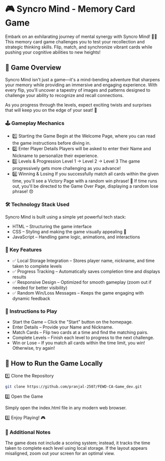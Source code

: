 # 🎮 Syncro Mind - Memory Card Game

Embark on an exhilarating journey of mental synergy with Syncro Mind! 🧠✨ This memory card game challenges you to test your recollection and strategic thinking skills. Flip, match, and synchronize vibrant cards while pushing your cognitive abilities to new heights!

## 🚀 Game Overview

Syncro Mind isn't just a game—it's a mind-bending adventure that sharpens your memory while providing an immersive and engaging experience. With every flip, you'll uncover a tapestry of images and patterns designed to challenge your ability to recognize and recall connections.

As you progress through the levels, expect exciting twists and surprises that will keep you on the edge of your seat! 🎲

### 🕹️ Gameplay Mechanics

 - 1️⃣ Starting the Game
Begin at the Welcome Page, where you can read the game instructions before diving in.
-  2️⃣ Enter Player Details
Players will be asked to enter their Name and Nickname to personalize their experience.
-  3️⃣ Levels & Progression
Level 1 → Level 2 → Level 3
The game progressively gets more challenging as you advance!
-  4️⃣ Winning & Losing
If you successfully match all cards within the given time, you'll see a Victory Page with a random win phrase! 🎉
If time runs out, you'll be directed to the Game Over Page, displaying a random lose phrase! 😞


### 🛠️ Technology Stack Used
Syncro Mind is built using a simple yet powerful tech stack:

- HTML – Structuring the game interface
- CSS – Styling and making the game visually appealing 🎨
- JavaScript – Handling game logic, animations, and interactions

### 📌 Key Features

- ✅ Local Storage Integration – Stores player name, nickname, and time taken to complete levels
- ✅ Progress Tracking – Automatically saves completion time and displays results
- ✅ Responsive Design – Optimized for smooth gameplay (zoom out if needed for better visibility)
- ✅ Random Win/Loss Messages – Keeps the game engaging with dynamic feedback


### 📖 Instructions to Play
- Start the Game – Click the "Start" button on the homepage.
- Enter Details – Provide your Name and Nickname.
- Match Cards – Flip two cards at a time and find the matching pairs.
- Complete Levels – Finish each level to progress to the next challenge.
- Win or Lose – If you match all cards within the time limit, you win! Otherwise, try again!

## 🔧 How to Run the Game Locally

1️⃣ Clone the Repository

```sh
git clone https://github.com/pranjal-2507/FEWD-CA-Game_dev.git
```

2️⃣ Open the Game

Simply open the index.html file in any modern web browser.

3️⃣ Enjoy Playing! 🎮

### 📌 Additional Notes
The game does not include a scoring system; instead, it tracks the time taken to complete each level using local storage.
If the layout appears misaligned, zoom out your screen for an optimal view.
